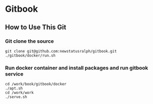 # Gitbook

## How to Use This Git

### Git clone the source

```shell
git clone git@github.com:newstatusralph/gitbook.git
./gitbook/docker/run.sh
```



### Run docker container and install packages and run gitbook service

```shell
cd /work/book/gitbook/docker
./apt.sh
cd /work/work
./serve.sh
```



